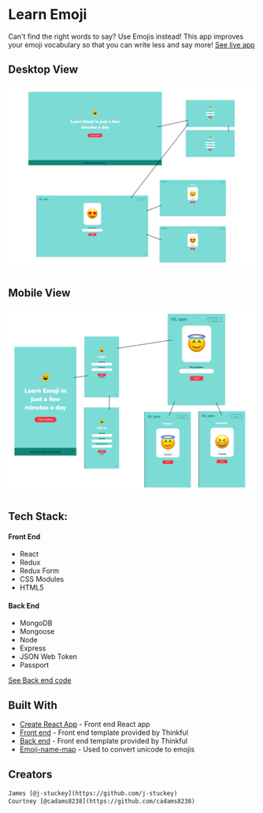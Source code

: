 # Learn Emoji
Can't find the right words to say? Use Emojis instead! This app improves your emoji vocabulary so that you can write less and say more!
[See live app](https://spacedrep-client.herokuapp.com)

## Desktop View
![Desktop](src/images/readmeImgs/emoji-desktop.png)

## Mobile View
![Mobile](src/images/readmeImgs/emoji-mobile.png)


## Tech Stack:
#### Front End
  * React
  * Redux
  * Redux Form
  * CSS Modules
  * HTML5

#### Back End
  * MongoDB
  * Mongoose
  * Node
  * Express
  * JSON Web Token
  * Passport

[See Back end code](https://github.com/thinkful-ei21/courtney-james-spacedRepetition-server)


## Built With

* [Create React App](https://github.com/facebookincubator/create-react-app) - Front end React app
* [Front end](https://github.com/Thinkful-Ed/react-jwt-auth) - Front end template provided by Thinkful
* [Back end](https://github.com/Thinkful-Ed/backend-template) - Front end template provided by Thinkful
* [Emoji-name-map](https://www.npmjs.com/package/emoji-name-map) - Used to convert unicode to emojis


## Creators
    James [@j-stuckey](https://github.com/j-stuckey)
    Courtney [@cadams8238](https://github.com/cadams8238)
